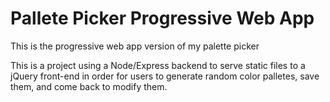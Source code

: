 # Pallete Picker Progressive Web App

This is the progressive web app version of my palette picker

This is a project using a Node/Express backend to serve static files to a jQuery front-end in order for users to generate random color palletes, save them, and come back to modify them.
